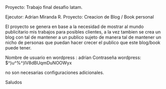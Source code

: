 Proyecto:
		Trabajo final desafio latam.

Ejecutor: Adrian Miranda R.
Proyecto: Creacion de Blog / Book personal

El proyecto se genera en base a la necesidad de mostrar al mundo publicitario mis trabajos para posibles clientes, a la vez tambien se crea un blog con tal de mantener a un publico sujeto de manera tal de mantener un nicho de personas que puedan hacer crecer el publico que este blog/book puede tener.

Nombre de usuario en wordpress : adrian
Contraseña wordpress: $^)u^%^)lV8dBUqmDuNOOWyx

no son necesarias configuraciones adicionales.

Saludos